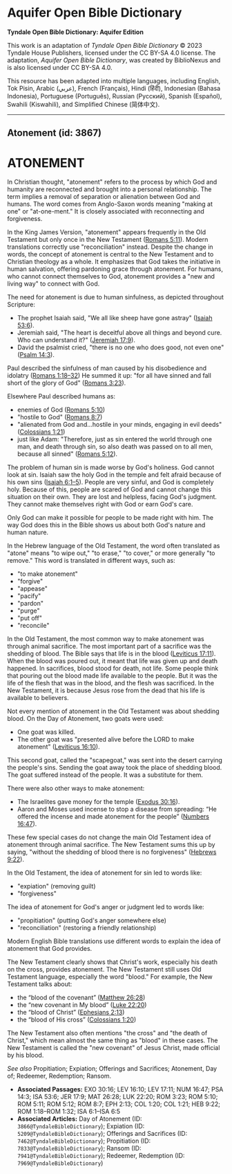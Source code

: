 # Aquifer Open Bible Dictionary

**Tyndale Open Bible Dictionary: Aquifer Edition**

This work is an adaptation of *Tyndale Open Bible Dictionary* © 2023 Tyndale House Publishers, licensed under the CC BY\-SA 4\.0 license. The adaptation, *Aquifer Open Bible Dictionary*, was created by BiblioNexus and is also licensed under CC BY\-SA 4\.0\.

This resource has been adapted into multiple languages, including English, Tok Pisin, Arabic (عربي), French (Français), Hindi (हिंदी), Indonesian (Bahasa Indonesia), Portuguese (Português), Russian (Русский), Spanish (Español), Swahili (Kiswahili), and Simplified Chinese (简体中文).



--------------------------------

## Atonement (id: 3867)

ATONEMENT
=========

In Christian thought, "atonement" refers to the process by which God and humanity are reconnected and brought into a personal relationship. The term implies a removal of separation or alienation between God and humans. The word comes from Anglo\-Saxon words meaning "making at one" or "at\-one\-ment." It is closely associated with reconnecting and forgiveness.

In the King James Version, "atonement" appears frequently in the Old Testament but only once in the New Testament ([Romans 5:11](https://ref.ly/Rom5:11)). Modern translations correctly use "reconciliation" instead. Despite the change in words, the concept of atonement is central to the New Testament and to Christian theology as a whole. It emphasizes that God takes the initiative in human salvation, offering pardoning grace through atonement. For humans, who cannot connect themselves to God, atonement provides a "new and living way" to connect with God.

The need for atonement is due to human sinfulness, as depicted throughout Scripture:

* The prophet Isaiah said, "We all like sheep have gone astray" ([Isaiah 53:6](https://ref.ly/Isa53:6)).
* Jeremiah said, "The heart is deceitful above all things and beyond cure. Who can understand it?" ([Jeremiah 17:9](https://ref.ly/Jer17:9)).
* David the psalmist cried, "there is no one who does good, not even one" ([Psalm 14:3](https://ref.ly/Ps14:3)).

Paul described the sinfulness of man caused by his disobedience and idolatry ([Romans 1:18](https://ref.ly/Rom1:18-Rom1:32)[–](https://ref.ly/Rom1:18-Rom1:32)[32](https://ref.ly/Rom1:18-Rom1:32)) He summed it up: "for all have sinned and fall short of the glory of God" ([Romans 3:23](https://ref.ly/Rom3:23)). 

Elsewhere Paul described humans as:

* enemies of God ([Romans 5:10](https://ref.ly/Rom5:10))
* "hostile to God" ([Romans 8:7](https://ref.ly/Rom8:7))
* "alienated from God and...hostile in your minds, engaging in evil deeds" ([Colossians 1:21](https://ref.ly/Col1:21))
* just like Adam: "Therefore, just as sin entered the world through one man, and death through sin, so also death was passed on to all men, because all sinned" ([Romans 5:12](https://ref.ly/Rom5:12)).

The problem of human sin is made worse by God's holiness. God cannot look at sin. Isaiah saw the holy God in the temple and felt afraid because of his own sins ([Isaiah 6:1](https://ref.ly/Isa6:1-Isa6:5)[–](https://ref.ly/Isa6:1-Isa6:5)[5](https://ref.ly/Isa6:1-Isa6:5)). People are very sinful, and God is completely holy. Because of this, people are scared of God and cannot change this situation on their own. They are lost and helpless, facing God's judgment. They cannot make themselves right with God or earn God's care.

Only God can make it possible for people to be made right with him. The way God does this in the Bible shows us about both God's nature and human nature.

In the Hebrew language of the Old Testament, the word often translated as "atone" means "to wipe out," "to erase," "to cover," or more generally "to remove." This word is translated in different ways, such as:

* "to make atonement"
* "forgive"
* "appease"
* "pacify"
* "pardon"
* "purge"
* "put off"
* "reconcile"

In the Old Testament, the most common way to make atonement was through animal sacrifice. The most important part of a sacrifice was the shedding of blood. The Bible says that life is in the blood ([Leviticus 17:11](https://ref.ly/Lev17:11)). When the blood was poured out, it meant that life was given up and death happened. In sacrifices, blood stood for death, not life. Some people think that pouring out the blood made life available to the people. But it was the life of the flesh that was in the blood, and the flesh was sacrificed. In the New Testament, it is because Jesus rose from the dead that his life is available to believers.

Not every mention of atonement in the Old Testament was about shedding blood. On the Day of Atonement, two goats were used:

* One goat was killed.
* The other goat was "presented alive before the LORD to make atonement" ([Leviticus 16:10](https://ref.ly/Lev16:10)).

This second goat, called the "scapegoat," was sent into the desert carrying the people's sins. Sending the goat away took the place of shedding blood. The goat suffered instead of the people. It was a substitute for them.

There were also other ways to make atonement:

* The Israelites gave money for the temple ([Exodus 30:16](https://ref.ly/Exod30:16)).
* Aaron and Moses used incense to stop a disease from spreading: “He offered the incense and made atonement for the people” ([Numbers 16:47](https://ref.ly/Num16:47)).

These few special cases do not change the main Old Testament idea of atonement through animal sacrifice. The New Testament sums this up by saying, "without the shedding of blood there is no forgiveness" ([Hebrews 9:22](https://ref.ly/Heb9:22)).

In the Old Testament, the idea of atonement for sin led to words like:

* "expiation" (removing guilt)
* "forgiveness"

The idea of atonement for God's anger or judgment led to words like:

* "propitiation" (putting God's anger somewhere else)
* "reconciliation" (restoring a friendly relationship)

Modern English Bible translations use different words to explain the idea of atonement that God provides.

The New Testament clearly shows that Christ's work, especially his death on the cross, provides atonement. The New Testament still uses Old Testament language, especially the word "blood." For example, the New Testament talks about: 

* the “blood of the covenant” ([Matthew 26:28](https://ref.ly/Matt26:28))
* the “new covenant in My blood” ([Luke 22:20](https://ref.ly/Luke22:20))
* the “blood of Christ” ([Ephesians 2:13](https://ref.ly/Eph2:13))
* the “blood of His cross” ([Colossians 1:20](https://ref.ly/Col1:20))

The New Testament also often mentions "the cross" and "the death of Christ," which mean almost the same thing as "blood" in these cases. The New Testament is called the "new covenant" of Jesus Christ, made official by his blood.

*See also* Propitiation; Expiation; Offerings and Sacrifices; Atonement, Day of; Redeemer, Redemption; Ransom.

* **Associated Passages:** EXO 30:16; LEV 16:10; LEV 17:11; NUM 16:47; PSA 14:3; ISA 53:6; JER 17:9; MAT 26:28; LUK 22:20; ROM 3:23; ROM 5:10; ROM 5:11; ROM 5:12; ROM 8:7; EPH 2:13; COL 1:20; COL 1:21; HEB 9:22; ROM 1:18–ROM 1:32; ISA 6:1–ISA 6:5
* **Associated Articles:** Day of Atonement (ID: `3866@TyndaleBibleDictionary`); Expiation (ID: `5209@TyndaleBibleDictionary`); Offerings and Sacrifices (ID: `7462@TyndaleBibleDictionary`); Propitiation (ID: `7833@TyndaleBibleDictionary`); Ransom (ID: `7941@TyndaleBibleDictionary`); Redeemer, Redemption (ID: `7969@TyndaleBibleDictionary`)

